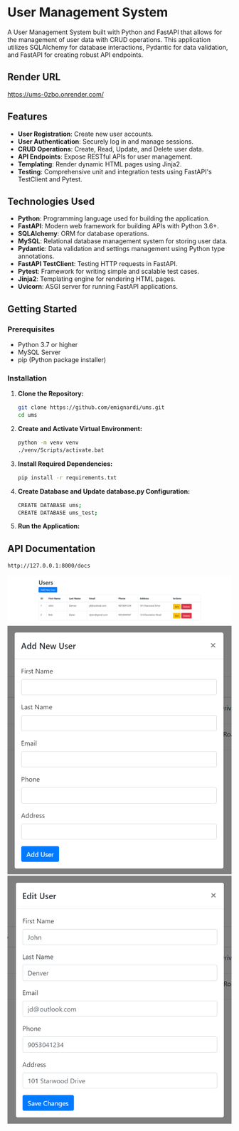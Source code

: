 # User Management System

A User Management System built with Python and FastAPI that allows for the management of user data with CRUD operations. This application utilizes SQLAlchemy for database interactions, Pydantic for data validation, and FastAPI for creating robust API endpoints.

## Render URL
https://ums-0zbo.onrender.com/

## Features

- **User Registration**: Create new user accounts.
- **User Authentication**: Securely log in and manage sessions.
- **CRUD Operations**: Create, Read, Update, and Delete user data.
- **API Endpoints**: Expose RESTful APIs for user management.
- **Templating**: Render dynamic HTML pages using Jinja2.
- **Testing**: Comprehensive unit and integration tests using FastAPI's TestClient and Pytest.

## Technologies Used

- **Python**: Programming language used for building the application.
- **FastAPI**: Modern web framework for building APIs with Python 3.6+.
- **SQLAlchemy**: ORM for database operations.
- **MySQL**: Relational database management system for storing user data.
- **Pydantic**: Data validation and settings management using Python type annotations.
- **FastAPI TestClient**: Testing HTTP requests in FastAPI.
- **Pytest**: Framework for writing simple and scalable test cases.
- **Jinja2**: Templating engine for rendering HTML pages.
- **Uvicorn**: ASGI server for running FastAPI applications.

## Getting Started

### Prerequisites

- Python 3.7 or higher
- MySQL Server
- pip (Python package installer)

### Installation

1. **Clone the Repository:**

   ```bash
   git clone https://github.com/emignardi/ums.git
   cd ums

2. **Create and Activate Virtual Environment:**

    ```bash
    python -m venv venv
    ./venv/Scripts/activate.bat

3. **Install Required Dependencies:**

    ```bash
    pip install -r requirements.txt

4. **Create Database and Update database.py Configuration:**

    ```bash
    CREATE DATABASE ums;
    CREATE DATABASE ums_test;

5. **Run the Application:**

## API Documentation

   ```bash
   http://127.0.0.1:8000/docs
   ```

![screenshot](/images/index.png)
![screenshot](/images/create.png)
![screenshot](/images/update.png)
